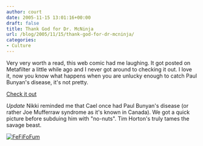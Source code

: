 ```yaml
---
author: court
date: 2005-11-15 13:01:16+00:00
draft: false
title: Thank God for Dr. McNinja
url: /blog/2005/11/15/thank-god-for-dr-mcninja/
categories:
- Culture
---
```


Very very worth a read, this web comic had me laughing.  It got posted on Metafilter a little while ago and I never got around to checking it out.  I love it, now you know what happens when you are unlucky enough to catch Paul Bunyan's disease, it's not pretty.

[Check it out](http://www.drmcninja.com)

*Update*
Nikki reminded me that Cael once had Paul Bunyan's disease (or rather Joe Mufferraw syndrome as it's known in Canada).  We got a quick picture before subduing him with "no-nuts".  Tim Horton's truly tames the savage beast.

[![FeFiFoFum](http://static.flickr.com/14/14417437_02e88e525f_b.jpg)
](http://www.flickr.com/photos/_court/14417437/)
